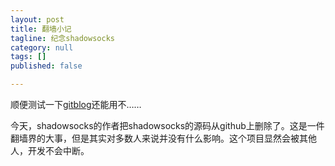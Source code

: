 ```yaml
---
layout: post
title: 翻墙小记
tagline: 纪念shadowsocks
category: null
tags: []
published: false

---
```

顺便测试一下[gitblog](www.gitblog.io)还能用不……

今天，shadowsocks的作者把shadowsocks的源码从github上删除了。这是一件翻墙界的大事，但是其实对多数人来说并没有什么影响。这个项目显然会被其他人，开发不会中断。
